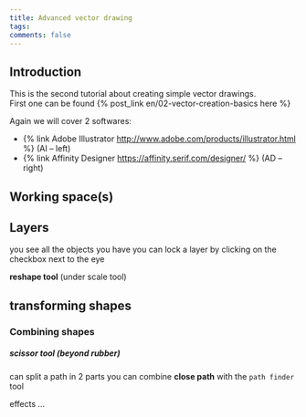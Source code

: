 ```yaml
---
title: Advanced vector drawing
tags:
comments: false
---
```


## Introduction

This is the second tutorial about creating simple vector drawings.  
First one can be found {% post_link en/02-vector-creation-basics here %}

Again we will cover 2 softwares:

- {% link Adobe Illustrator http://www.adobe.com/products/illustrator.html %} (AI – left)
- {% link Affinity Designer https://affinity.serif.com/designer/ %} (AD – right)

<!-- more -->

## Working space(s)

## Layers

you see all the objects you have
you can lock a layer by clicking on the checkbox next to the eye


**reshape tool** (under scale tool)

## transforming shapes

### Combining shapes

##### scissor tool (beyond rubber)

can split a path in 2 parts
you can combine **close path** with the `path finder` tool


effects
…
